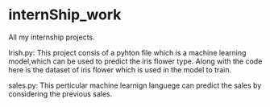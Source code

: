 # internShip_work
All my internship projects.

Irish.py:
This project consis of a pyhton file which is a machine learning model,which can be used to predict the iris flower type.
Along with the code here is the dataset of iris flower which is used in the model to train.

sales.py:
This perticular machine learnign languege can predict the sales by considering the previous sales.


